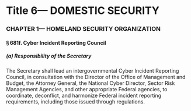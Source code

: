 
# Title 6— DOMESTIC SECURITY
### CHAPTER 1— HOMELAND SECURITY ORGANIZATION
#### § 681f. Cyber Incident Reporting Council
##### (a) Responsibility of the Secretary

The Secretary shall lead an intergovernmental Cyber Incident Reporting Council, in consultation with the Director of the Office of Management and Budget, the Attorney General, the National Cyber Director, Sector Risk Management Agencies, and other appropriate Federal agencies, to coordinate, deconflict, and harmonize Federal incident reporting requirements, including those issued through regulations.
